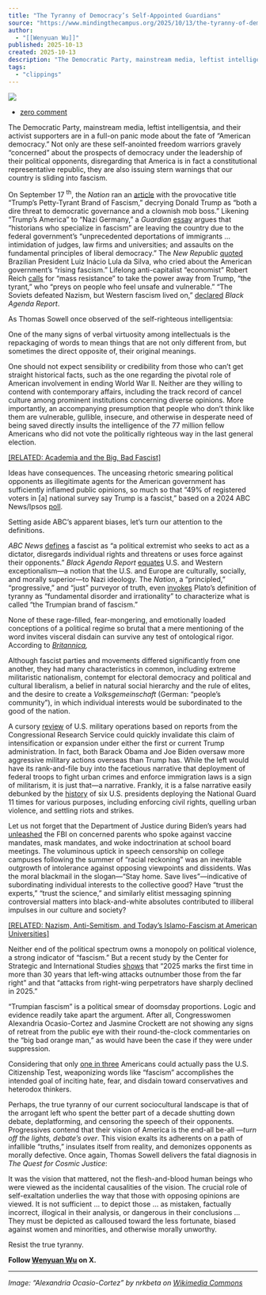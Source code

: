 ```yaml
---
title: "The Tyranny of Democracy’s Self-Appointed Guardians"
source: "https://www.mindingthecampus.org/2025/10/13/the-tyranny-of-democracys-self-appointed-guardians/"
author:
  - "[[Wenyuan Wu]]"
published: 2025-10-13
created: 2025-10-13
description: "The Democratic Party, mainstream media, leftist intelligentsia, and their activist supporters are in a full-on panic mode about the fate of “American democracy.” Not only are these self-anointed freedom warriors gravely “concerned” about the prospects of democracy under the leadership of their political opponents, disregarding that America is in fact a constitutional representative republic, they […]"
tags:
  - "clippings"
---
```

![](https://www.mindingthecampus.org/wp-content/uploads/2025/10/The-Tyranny-of-Democracys-Self-Appointed-Guardians.png)

- [zero comment](https://www.mindingthecampus.org/2025/10/13/the-tyranny-of-democracys-self-appointed-guardians/#respond)

The Democratic Party, mainstream media, leftist intelligentsia, and their activist supporters are in a full-on panic mode about the fate of “American democracy.” Not only are these self-anointed freedom warriors gravely “concerned” about the prospects of democracy under the leadership of their political opponents, disregarding that America is in fact a constitutional representative republic, they are also issuing stern warnings that our country is sliding into fascism.

On September 17 <sup>th</sup>, the *Nation* ran an [article](https://www.thenation.com/article/society/trump-fascism-tyranny/) with the provocative title “Trump’s Petty-Tyrant Brand of Fascism,” decrying Donald Trump as “both a dire threat to democratic governance and a clownish mob boss.” Likening “Trump’s America” to “Nazi Germany,” a *Guardian* [essay](https://www.theguardian.com/us-news/ng-interactive/2025/sep/21/fascism-women-homemaker-trad-wife) argues that “historians who specialize in fascism” are leaving the country due to the federal government’s “unprecedented deportations of immigrants … intimidation of judges, law firms and universities; and assaults on the fundamental principles of liberal democracy.” The *New Republic* [quoted](https://newrepublic.com/post/200798/brazil-lula-warns-un-fascism-trump-speech) Brazilian President Luiz Inácio Lula da Silva, who cried about the American government’s “rising fascism.” Lifelong anti-capitalist “economist” Robert Reich [calls](https://www.facebook.com/RBReich) for “mass resistance” to take the power away from Trump, “the tyrant,” who “preys on people who feel unsafe and vulnerable.” “The Soviets defeated Nazism, but Western fascism lived on,” [declared](https://www.blackagendareport.com/soviets-defeated-nazism-western-fascism-lived) *Black Agenda Report*.

As Thomas Sowell once observed of the self-righteous intelligentsia:

One of the many signs of verbal virtuosity among intellectuals is the repackaging of words to mean things that are not only different from, but sometimes the direct opposite of, their original meanings.

One should not expect sensibility or credibility from those who can’t get straight historical facts, such as the one regarding the pivotal role of American involvement in ending World War II. Neither are they willing to contend with contemporary affairs, including the track record of cancel culture among prominent institutions concerning diverse opinions. More importantly, an accompanying presumption that people who don’t think like them are vulnerable, gullible, insecure, and otherwise in desperate need of being saved directly insults the intelligence of the 77 million fellow Americans who did not vote the politically righteous way in the last general election.

[\[RELATED: Academia and the Big, Bad Fascist\]](https://www.mindingthecampus.org/2022/04/22/academia-and-the-big-bad-fascist/)

Ideas have consequences. The unceasing rhetoric smearing political opponents as illegitimate agents for the American government has sufficiently inflamed public opinions, so much so that “49% of registered voters in \[a\] national survey say Trump is a fascist,” based on a 2024 ABC News/Ipsos [poll](https://abcnews.go.com/Politics/donald-trump-fascist-concerns-poll/story?id=115083795).

Setting aside ABC’s apparent biases, let’s turn our attention to the definitions.

*ABC News* [defines](https://www.langerresearch.com/wp-content/uploads/1238a1WhosaFascist.pdf) a fascist as “a political extremist who seeks to act as a dictator, disregards individual rights and threatens or uses force against their opponents.” *Black Agenda Report* [equates](https://www.blackagendareport.com/soviets-defeated-nazism-western-fascism-lived) U.S. and Western exceptionalism—a notion that the U.S. and Europe are culturally, socially, and morally superior—to Nazi ideology. The *Nation*, a “principled,” “progressive,” and “just” purveyor of truth, even [invokes](https://www.thenation.com/article/society/trump-fascism-tyranny/) Plato’s definition of tyranny as “fundamental disorder and irrationality” to characterize what is called “the Trumpian brand of fascism.”

None of these rage-filled, fear-mongering, and emotionally loaded conceptions of a political regime so brutal that a mere mentioning of the word invites visceral disdain can survive any test of ontological rigor. According to *[Britannica](https://www.britannica.com/topic/fascism),*

Although fascist parties and movements differed significantly from one another, they had many characteristics in common, including extreme militaristic nationalism, contempt for electoral democracy and political and cultural liberalism, a belief in natural social hierarchy and the rule of elites, and the desire to create a *Volksgemeinschaft* (German: “people’s community”), in which individual interests would be subordinated to the good of the nation.

A cursory [review](https://en.wikipedia.org/wiki/Timeline_of_United_States_military_operations) of U.S. military operations based on reports from the Congressional Research Service could quickly invalidate this claim of intensification or expansion under either the first or current Trump administration. In fact, both Barack Obama and Joe Biden oversaw more aggressive military actions overseas than Trump has. While the left would have its rank-and-file buy into the facetious narrative that deployment of federal troops to fight urban crimes and enforce immigration laws is a sign of militarism, it is just that—a narrative. Frankly, it is a false narrative easily debunked by the [history](https://www.usatoday.com/story/graphics/2025/08/12/how-presidents-use-national-guard/85616830007/) of six U.S. presidents deploying the National Guard 11 times for various purposes, including enforcing civil rights, quelling urban violence, and settling riots and strikes.

Let us not forget that the Department of Justice during Biden’s years had [unleashed](https://judiciary.house.gov/media/press-releases/jim-jordan-joe-biden-excited-about-going-after-parents-with-domestic-terrorism) the FBI on concerned parents who spoke against vaccine mandates, mask mandates, and woke indoctrination at school board meetings. The voluminous uptick in speech censorship on college campuses following the summer of “racial reckoning” was an inevitable outgrowth of intolerance against opposing viewpoints and dissidents. Was the moral blackmail in the slogan—“Stay home. Save lives”—indicative of subordinating individual interests to the collective good? Have “trust the experts,” “trust the science,” and similarly elitist messaging spinning controversial matters into black-and-white absolutes contributed to illiberal impulses in our culture and society?

[\[RELATED: Nazism, Anti-Semitism, and Today’s Islamo-Fascism at American Universities\]](https://www.mindingthecampus.org/2023/12/15/nazism-anti-semitism-and-todays-islamo-fascism-at-american-universities/)

Neither end of the political spectrum owns a monopoly on political violence, a strong indicator of “fascism.” But a recent study by the Center for Strategic and International Studies [shows](https://www.csis.org/analysis/left-wing-terrorism-and-political-violence-united-states-what-data-tells-us) that “2025 marks the first time in more than 30 years that left-wing attacks outnumber those from the far right” and that “attacks from right-wing perpetrators have sharply declined in 2025.”

“Trumpian fascism” is a political smear of doomsday proportions. Logic and evidence readily take apart the argument. After all, Congresswomen Alexandria Ocasio-Cortez and Jasmine Crockett are not showing any signs of retreat from the public eye with their round-the-clock commentaries on the “big bad orange man,” as would have been the case if they were under suppression.

Considering that only [one in three](https://citizensandscholars.org/resource/national-survey-finds-just-1-in-3-americans-would-pass-citizenship-test/) Americans could actually pass the U.S. Citizenship Test, weaponizing words like “fascism” accomplishes the intended goal of inciting hate, fear, and disdain toward conservatives and heterodox thinkers.

Perhaps, the true tyranny of our current sociocultural landscape is that of the arrogant left who spent the better part of a decade shutting down debate, deplatforming, and censoring the speech of their opponents. Progressives contend that their vision of America is the end-all be-all *—turn off the lights, debate’s over*. This vision exalts its adherents on a path of infallible “truths,” insulates itself from reality, and demonizes opponents as morally defective. Once again, Thomas Sowell delivers the fatal diagnosis in *The Quest for Cosmic Justice*:

It was the vision that mattered, not the flesh-and-blood human beings who were viewed as the incidental causalities of the vision. The crucial role of self-exaltation underlies the way that those with opposing opinions are viewed. It is not sufficient … to depict those … as mistaken, factually incorrect, illogical in their analysis, or dangerous in their conclusions … They must be depicted as calloused toward the less fortunate, biased against women and minorities, and otherwise morally unworthy.

Resist the true tyranny.

**Follow [Wenyuan Wu](https://x.com/wu_wenyuan?lang=en) on X.**

---

*Image: “Alexandria Ocasio-Cortez” by nrkbeta on [Wikimedia Commons](https://commons.wikimedia.org/wiki/File:Alexandria_Ocasio-Cortez_@_SXSW_2019_%2846438135835%29.jpg)*